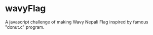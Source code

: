 # wavyFlag
A javascript challenge of making Wavy Nepali Flag inspired by famous "donut.c" program.

